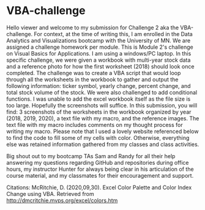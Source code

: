 # VBA-challenge
Hello viewer and welcome to my submission for Challenge 2 aka the VBA-challenge.
For context, at the time of writing this, I am enrolled in the Data Analytics and Visualizations bootcamp with the University of MN. We are assigned a challenge homework per module. This is Module 2's challenge on Visual Basics for Applications. I am using a windows/PC laptop. 
In this specific challenge, we were given a workbook with multi-year stock data and a reference photo for how the first worksheet (2018) should look once completed. The challenge was to create a VBA script that would loop through all the worksheets in the workbook to gather and output the following information: ticker symbol, yearly change, percent change, and total stock volume of the stock. We were also challenged to add conditional functions. 
I was unable to add the excel workbook itself as the file size is too large. Hopefully the screenshots will suffice.
In this submission, you will find: 3 screenshots of the worksheets in the workbook organized by year (2018, 2019, 2020), a text file with my macro, and the reference images.
The text file with my macro includes comments on my thought process for writing my macro.
Please note that I used a lovely website referenced below to find the code to fill some of my cells with color. Otherwise, everything else was retained information gathered from my classes and class activities. 

Big shout out to my bootcamp TAs Sam and Randy for all their help answering my questions regarding GitHub and repositories during office hours, my instructor Hunter for always being clear in his articulation of the course material, and my classmates for their encouragement and support. 

Citations:
McRitchie, D. (2020,09,30). Excel Color Palette and Color Index Change using VBA. Retrieved from http://dmcritchie.mvps.org/excel/colors.htm
